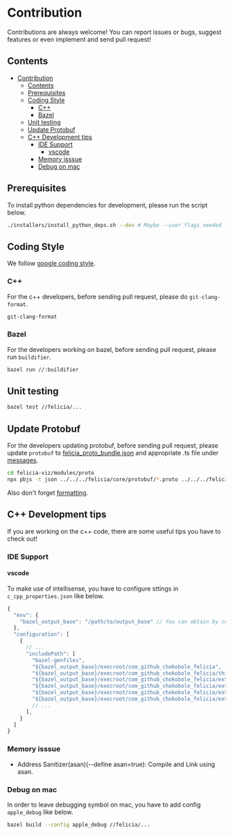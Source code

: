 # Contribution

Contributions are always welcome! You can report issues or bugs, suggest features or even implement and send pull request!

## Contents
- [Contribution](#contribution)
  - [Contents](#contents)
  - [Prerequisites](#prerequisites)
  - [Coding Style](#coding-style)
    - [C++](#c)
    - [Bazel](#bazel)
  - [Unit testing](#unit-testing)
  - [Update Protobuf](#update-protobuf)
  - [C++ Development tips](#c-development-tips)
    - [IDE Support](#ide-support)
      - [vscode](#vscode)
    - [Memory isssue](#memory-isssue)
    - [Debug on mac](#debug-on-mac)

## Prerequisites

To install python dependencies for development, please run the script below.

```bash
./installers/install_python_deps.sh --dev # Maybe --user flags needed
```

## Coding Style

We follow [google coding style](http://google.github.io/styleguide/).

### C++

For the c++ developers, before sending pull request, please do `git-clang-format`.

```bash
git-clang-format
```

### Bazel

For the developers working on bazel, before sending pull request, please run `buildifier`.

```bash
bazel run //:buildifier
```

## Unit testing

```bash
bazel test //felicia/...
```

## Update Protobuf

For the developers updating protobuf, before sending pull request, please update `protobuf` to [felicia_proto_bundle.json](/felicia-viz/modules/proto/src/felicia_proto_bundle.json) and appropriate .ts file under [messages](/felicia-viz/modules/proto/src/messages).

```bash
cd felicia-viz/modules/proto
npx pbjs -t json ../../../felicia/core/protobuf/*.proto ../../../felicia/drivers/**/*.proto ../../../felicia/map/**/*.proto ../../../felicia/slam/**/*.proto > src/felicia_proto_bundle.json
```

Also don't forget [formatting](/felicia-viz/docs/contribution.md#coding-style).

## C++ Development tips

If you are working on the c++ code, there are some useful tips you have to check out!

### IDE Support

#### vscode

To make use of intellisense, you have to configure sttings in `c_cpp_properties.json` like below.

```js
{
  "env": {
    "bazel_output_base": "/path/to/output_base" // You can obtain by command `bazel info output_base`
  },
  "configuration": [
    {
      // ...
      "includePath": [
        "bazel-genfiles",
        "${bazel_output_base}/execroot/com_github_chokobole_felicia",
        "${bazel_output_base}/execroot/com_github_chokobole_felicia/third_party/chromium",
        "${bazel_output_base}/execroot/com_github_chokobole_felicia/external/com_google_protobuf/src/",
        "${bazel_output_base}/execroot/com_github_chokobole_felicia/external/com_google_googletest/googletest/include/",
        "${bazel_output_base}/execroot/com_github_chokobole_felicia/external/com_google_googletest/googlemock/include/",
        "${bazel_output_base}/execroot/com_github_chokobole_felicia/external/com_github_grpc_grpc/include/",
        // ...
      ],
    }
  ]
}
```

### Memory isssue

* Address Sanitizer(asan)(--define asan=true): Compile and Link using asan.

### Debug on mac

In order to leave debugging symbol on mac, you have to add config `apple_debug` like below.

```bash
bazel build --config apple_debug //felicia/...
```